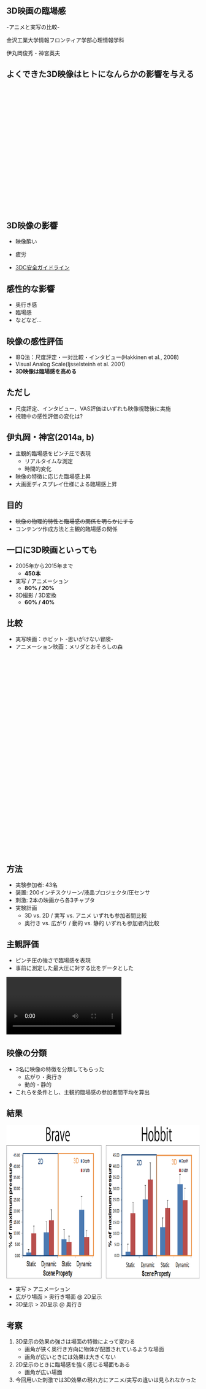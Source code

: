 ## 3D映画の臨場感
-アニメと実写の比較-

金沢工業大学情報フロンティア学部心理情報学科

伊丸岡俊秀・神宮英夫



## よくできた3D映像はヒトになんらかの影響を与える

<iframe width="560" height="315" data-src="http://www.youtube.com/embed/OiTiKOy59o4?autoplay=0&start=15&?html5=1" frameborder="0" allowfullscreen="allowfullscreen"></iframe>


## 3D映像の影響

- 映像酔い
- 疲労

- [3DC安全ガイドライン](http://www.3dc.gr.jp/jp/scmt_wg_rep/3dc_guideJ_20111031.pdf)


## 感性的な影響

 - 奥行き感
 - 臨場感
 - などなど...


## 映像の感性評価

 - IBQ法：尺度評定・一対比較・インタビュー(Hakkinen et al., 2008)
 - Visual Analog Scale(Ijsselsteinh et al. 2001)
 - __3D映像は臨場感を高める__


## ただし

- 尺度評定、インタビュー、VAS評価はいずれも映像視聴後に実施
- 視聴中の感性評価の変化は?



## 伊丸岡・神宮(2014a, b)

- 主観的臨場感をピンチ圧で表現
  - リアルタイムな測定
  - 時間的変化
- 映像の特徴に応じた臨場感上昇
- 大画面ディスプレイ仕様による臨場感上昇


## 目的

- ~~映像の物理的特性と臨場感の関係を明らかにする~~
- コンテンツ作成方法と主観的臨場感の関係<!-- .element: class="fragment roll-in" data-fragment-index="1" -->


## 一口に3D映画といっても

- 2005年から2015年まで
  - __450本__ <!-- .element: class="fragment roll-in" data-fragment-index="1" -->
- 実写 / アニメーション
  - __80% / 20%__ <!-- .element: class="fragment" roll-in data-fragment-index="2" --> 
- 3D撮影 / 3D変換
  - __60% / 40%__ <!-- .element: class="fragment" roll-in data-fragment-index="3" --> 


## 比較

- 実写映画：ホビット -思いがけない冒険-
- アニメーション映画：メリダとおそろしの森

<iframe width="448" height="252" data-src="http://www.youtube.com/embed/T1SBjAuMN6A?autoplay=0&start=15&?html5=1" frameborder="0" allowfullscreen="allowfullscreen"></iframe>

<iframe width="448" height="252" data-src="http://www.youtube.com/embed/SDnYMbYB-nU?autoplay=0&start=15&?html5=1" frameborder="0" allowfullscreen="allowfullscreen"></iframe>



## 方法

- 実験参加者: 43名
- 装置: 200インチスクリーン/液晶プロジェクタ/圧センサ
- 刺激: 2本の映画から各3チャプタ
- 実験計画
  - 3D vs. 2D / 実写 vs. アニメ いずれも参加者間比較
  - 奥行き vs. 広がり / 動的 vs. 静的 いずれも参加者内比較


## 主観評価

- ピンチ圧の強さで臨場感を表現
- 事前に測定した最大圧に対する比をデータとした

<video  class="stretch" data-autoplay data-src="./res2.m4v" autoplay></video>


## 映像の分類

- 3名に映像の特徴を分類してもらった
  - 広がり・奥行き
  - 動的・静的
- これらを条件とし、主観的臨場感の参加者間平均を算出



## 結果

<img src="./result.png" height=400px border="0">

- 実写 > アニメーション <!-- .element: class="fragment highlight-current-blue" roll-in data-fragment-index="1" --> 
- 広がり場面 > 奥行き場面 @ 2D呈示 <!-- .element: class="fragment highlight-current-blue" roll-in data-fragment-index="2" -->
- 3D呈示 > 2D呈示 @ 奥行き<!-- .element: class="fragment highlight-current-blue" roll-in data-fragment-index="3" -->



## 考察

1. 3D呈示の効果の強さは場面の特徴によって変わる <!-- .element: class="fragment highlight-current-red" roll-in data-fragment-index="1" --> 
   - 画角が狭く奥行き方向に物体が配置されているような場面
   - 画角が広いときには効果は大きくない
2. 2D呈示のときに臨場感を強く感じる場面もある<!-- .element: class="fragment highlight-current-red" roll-in data-fragment-index="2" --> 
   - 画角が広い場面
3. 今回用いた刺激では3D効果の現れ方にアニメ/実写の違いは見られなかった<!-- .element: class="fragment highlight-current-red" roll-in data-fragment-index="3" --> 
